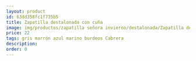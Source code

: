 ```yaml
---
layout: product
id: 63dd358fc1f735b5
title: Zapatilla destalonada con cuña
image: img/productos/zapatilla señora invierno/destalonada/Zapatilla destalonada con cuña=22=gris marrón azul marino burdeos Cabrera.webp
price: 22
tags: gris marrón azul marino burdeos Cabrera
description: 
order: 0
---
```

